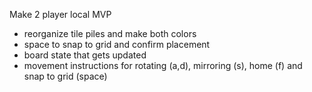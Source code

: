Make 2 player local MVP
- reorganize tile piles and make both colors
- space to snap to grid and confirm placement
- board state that gets updated
- movement instructions for rotating (a,d),  mirroring (s), home (f) and snap to grid (space)